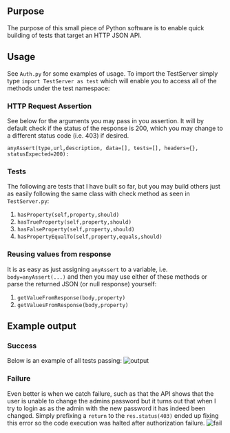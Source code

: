 ## Purpose
The purpose of this small piece of Python software is to enable quick building of tests that target an HTTP JSON API.

## Usage
See `Auth.py` for some examples of usage. To import the TestServer simply type `import TestServer as test` which will enable you to access all of the methods under the test namespace:

### HTTP Request Assertion
See below for the arguments you may pass in you assertion. It will by default check if the status of the response is 200, which you may change to a different status code (i.e. 403) if desired.

```
anyAssert(type,url,description, data=[], tests=[], headers={}, statusExpected=200):
```
### Tests
The following are tests that I have built so far, but you may build others just as easily following the same class with check method as seen in `TestServer.py`:

1. `hasProperty(self,property,should)`
2. `hasTrueProperty(self,property,should)`
3. `hasFalseProperty(self,property,should)`
4. `hasPropertyEqualTo(self,property,equals,should)`

### Reusing values from response
It is as easy as just assigning `anyAssert` to a variable, i.e. `body=anyAssert(...)` and then you may use either of these methods or parse the returned JSON (or null response) yourself:
1. `getValueFromResponse(body,property)`
2. `getValuesFromResponse(body,property)`

## Example output
### Success
Below is an example of all tests passing:
![output](https://i.imgur.com/cBKnpTJ.png "")


### Failure
Even better is when we catch failure, such as that the API shows that the user is unable to change the admins password but it turns out that when I try to login as as the admin with the new password it has indeed been changed. Simply prefixing a `return` to the `res.status(403)` ended up fixing this error so the code execution was halted after authorization failure.
![fail](https://i.imgur.com/L6a303y.png "")
